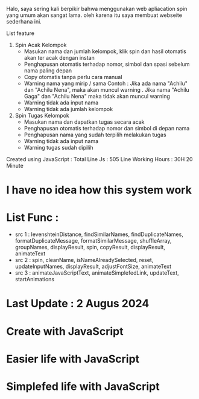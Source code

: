 Halo, saya sering kali berpikir bahwa menggunakan web apliacation spin yang umum akan sangat lama. oleh karena itu saya membuat webseite sederhana ini.

List feature
1. Spin Acak Kelompok
   - Masukan nama dan jumlah kelompok, klik spin dan hasil otomatis akan ter acak dengan instan
   - Penghapusan otomatis terhadap nomor, simbol dan spasi sebelum nama paling depan
   - Copy otomatis tanpa perlu cara manual
   - Warning nama yang mirip / sama
     Contoh : Jika ada nama "Achilu" dan "Achilu Nena", maka akan muncul warning . Jika nama "Achilu Gaga" dan "Achilu Nena" maka tidak akan muncul warning 
   - Warning tidak ada input nama
   - Warning tidak ada jumlah kelompok
2. Spin Tugas Kelompok
   - Masukan nama dan dapatkan tugas secara acak
   - Penghapusan otomatis terhadap nomor dan simbol di depan nama
   - Penghapusan nama yang sudah terpilih melakukan tugas
   - Warning tidak ada input nama
   - Warning tugas sudah dipilih

Created using JavaScript :
Total Line Js : 505 Line
Working Hours : 30H 20 Minute
# I have no idea how this system work
# List Func :
- src 1 : levenshteinDistance, findSimilarNames, findDuplicateNames, formatDuplicateMessage, formatSimilarMessage, shuffleArray, groupNames, displayResult, spin, copyResult, displayResult, animateText
- src 2 : spin, cleanName, isNameAlreadySelected, reset, updateInputNames, displayResult, adjustFontSize, animateText
- src 3 : animateJavaScriptText, animateSimplefedLink, updateText, startAnimations
  
# Last Update : 2 Augus 2024
# Create with JavaScript
# Easier life with JavaScript
# Simplefed life with JavaScript
